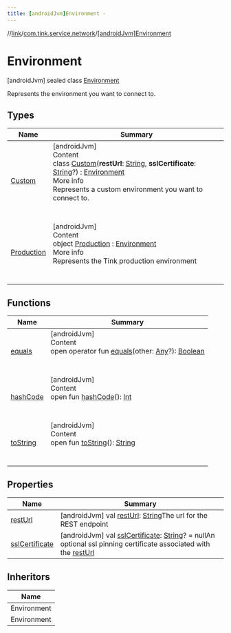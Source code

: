 ```yaml
---
title: [androidJvm]Environment -
---
```

//[link](../../index.md)/[com.tink.service.network](../index.md)/[[androidJvm]Environment](index.md)



# Environment  
 [androidJvm] sealed class [Environment](index.md)

Represents the environment you want to connect to.

   


## Types  
  
|  Name|  Summary| 
|---|---|
| <a name="com.tink.service.network/Environment.Custom///PointingToDeclaration/"></a>[Custom](-custom/index.md)| <a name="com.tink.service.network/Environment.Custom///PointingToDeclaration/"></a>[androidJvm]  <br>Content  <br>class [Custom](-custom/index.md)(**restUrl**: [String](https://kotlinlang.org/api/latest/jvm/stdlib/kotlin/-string/index.html), **sslCertificate**: [String](https://kotlinlang.org/api/latest/jvm/stdlib/kotlin/-string/index.html)?) : [Environment](index.md)  <br>More info  <br>Represents a custom environment you want to connect to.  <br><br><br>
| <a name="com.tink.service.network/Environment.Production///PointingToDeclaration/"></a>[Production](-production/index.md)| <a name="com.tink.service.network/Environment.Production///PointingToDeclaration/"></a>[androidJvm]  <br>Content  <br>object [Production](-production/index.md) : [Environment](index.md)  <br>More info  <br>Represents the Tink production environment  <br><br><br>


## Functions  
  
|  Name|  Summary| 
|---|---|
| <a name="kotlin/Any/equals/#kotlin.Any?/PointingToDeclaration/"></a>[equals](../../com.tink.service.user/[android-jvm]-user-profile-service-impl/index.md#%5Bkotlin%2FAny%2Fequals%2F%23kotlin.Any%3F%2FPointingToDeclaration%2F%5D%2FFunctions%2F-586840090)| <a name="kotlin/Any/equals/#kotlin.Any?/PointingToDeclaration/"></a>[androidJvm]  <br>Content  <br>open operator fun [equals](../../com.tink.service.user/[android-jvm]-user-profile-service-impl/index.md#%5Bkotlin%2FAny%2Fequals%2F%23kotlin.Any%3F%2FPointingToDeclaration%2F%5D%2FFunctions%2F-586840090)(other: [Any](https://kotlinlang.org/api/latest/jvm/stdlib/kotlin/-any/index.html)?): [Boolean](https://kotlinlang.org/api/latest/jvm/stdlib/kotlin/-boolean/index.html)  <br><br><br>
| <a name="kotlin/Any/hashCode/#/PointingToDeclaration/"></a>[hashCode](../../com.tink.service.user/[android-jvm]-user-profile-service-impl/index.md#%5Bkotlin%2FAny%2FhashCode%2F%23%2FPointingToDeclaration%2F%5D%2FFunctions%2F-586840090)| <a name="kotlin/Any/hashCode/#/PointingToDeclaration/"></a>[androidJvm]  <br>Content  <br>open fun [hashCode](../../com.tink.service.user/[android-jvm]-user-profile-service-impl/index.md#%5Bkotlin%2FAny%2FhashCode%2F%23%2FPointingToDeclaration%2F%5D%2FFunctions%2F-586840090)(): [Int](https://kotlinlang.org/api/latest/jvm/stdlib/kotlin/-int/index.html)  <br><br><br>
| <a name="kotlin/Any/toString/#/PointingToDeclaration/"></a>[toString](../../com.tink.service.user/[android-jvm]-user-profile-service-impl/index.md#%5Bkotlin%2FAny%2FtoString%2F%23%2FPointingToDeclaration%2F%5D%2FFunctions%2F-586840090)| <a name="kotlin/Any/toString/#/PointingToDeclaration/"></a>[androidJvm]  <br>Content  <br>open fun [toString](../../com.tink.service.user/[android-jvm]-user-profile-service-impl/index.md#%5Bkotlin%2FAny%2FtoString%2F%23%2FPointingToDeclaration%2F%5D%2FFunctions%2F-586840090)(): [String](https://kotlinlang.org/api/latest/jvm/stdlib/kotlin/-string/index.html)  <br><br><br>


## Properties  
  
|  Name|  Summary| 
|---|---|
| <a name="com.tink.service.network/Environment/restUrl/#/PointingToDeclaration/"></a>[restUrl](rest-url.md)| <a name="com.tink.service.network/Environment/restUrl/#/PointingToDeclaration/"></a> [androidJvm] val [restUrl](rest-url.md): [String](https://kotlinlang.org/api/latest/jvm/stdlib/kotlin/-string/index.html)The url for the REST endpoint   <br>
| <a name="com.tink.service.network/Environment/sslCertificate/#/PointingToDeclaration/"></a>[sslCertificate](ssl-certificate.md)| <a name="com.tink.service.network/Environment/sslCertificate/#/PointingToDeclaration/"></a> [androidJvm] val [sslCertificate](ssl-certificate.md): [String](https://kotlinlang.org/api/latest/jvm/stdlib/kotlin/-string/index.html)? = nullAn optional ssl pinning certificate associated with the [restUrl](rest-url.md)   <br>


## Inheritors  
  
|  Name| 
|---|
| <a name="com.tink.service.network/Environment.Production///PointingToDeclaration/"></a>Environment
| <a name="com.tink.service.network/Environment.Custom///PointingToDeclaration/"></a>Environment

